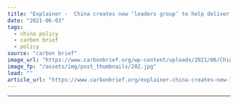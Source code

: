 ```yaml
---
title: "Explainer -  China creates new ‘leaders group’ to help deliver its climate goals"
date: "2021-06-03"
tags: 
  - china policy
  - carbon brief
  - policy
source: "carbon brief"
image_url: "https://www.carbonbrief.org/wp-content/uploads/2021/06/Chinas-new-climate-leaders-group-gathers-for-its-first-plenary-meeting-in-Beijing-on-26-May-1-107x71.jpg"
image_fp: "/assets/img/post_thumbnails/202.jpg"
lead: ""
article_url: "https://www.carbonbrief.org/explainer-china-creates-new-leaders-group-to-help-deliver-its-climate-goals"
---
```


---
